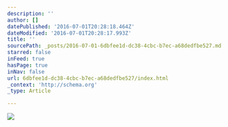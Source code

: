 ```yaml
---
description: ''
author: []
datePublished: '2016-07-01T20:28:18.464Z'
dateModified: '2016-07-01T20:28:17.993Z'
title: ''
sourcePath: _posts/2016-07-01-6dbfee1d-dc38-4cbc-b7ec-a68dedfbe527.md
starred: false
inFeed: true
hasPage: true
inNav: false
url: 6dbfee1d-dc38-4cbc-b7ec-a68dedfbe527/index.html
_context: 'http://schema.org'
_type: Article

---
```

![](https://the-grid-user-content.s3-us-west-2.amazonaws.com/60ff7111-7132-4bdd-a747-28209209d00c.jpg)